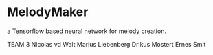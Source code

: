 # MelodyMaker
a Tensorflow based neural network for melody creation.

TEAM 3
Nicolas vd Walt 
Marius Liebenberg
Drikus Mostert
Ernes Smit
